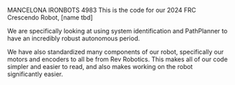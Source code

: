 MANCELONA IRONBOTS 4983
This is the code for our 2024 FRC Crescendo Robot, [name tbd]

We are specifically looking at using system identification and PathPlanner to have an incredibly robust autonomous period.

We have also standardized many components of our robot, specifically our motors and encoders to all be from Rev Robotics. This makes all of our code simpler and easier to read, and also makes working on the robot significantly easier.

